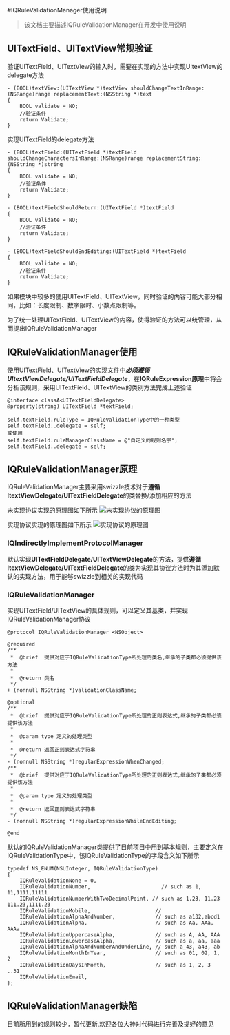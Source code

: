 #IQRuleValidationManager使用说明
> 该文档主要描述IQRuleValidationManager在开发中使用说明

## UITextField、UITextView常规验证
验证UITextField、UITextView的输入时，需要在实现的方法中实现UItextView的delegate方法

```
- (BOOL)textView:(UITextView *)textView shouldChangeTextInRange:(NSRange)range replacementText:(NSString *)text
{
	BOOL validate = NO;
	//验证条件
	return Validate;
}

```
实现UITextField的delegate方法

```
- (BOOL)textField:(UITextField *)textField shouldChangeCharactersInRange:(NSRange)range replacementString:(NSString *)string
{
	BOOL validate = NO;
	//验证条件
	return Validate;
}

- (BOOL)textFieldShouldReturn:(UITextField *)textField
{
	BOOL validate = NO;
	//验证条件
	return Validate;
}

- (BOOL)textFieldShouldEndEditing:(UITextField *)textField
{
	BOOL validate = NO;
	//验证条件
	return Validate;
}
```
如果模块中较多的使用UITextField、UITextView，同时验证的内容可能大部分相同，比如：长度限制、数字限时、小数点限制等。

为了统一处理UITextField、UITextView的内容，使得验证的方法可以统管理，从而提出IQRuleValidationManager

## IQRuleValidationManager使用
使用UITextField、UITextView的实现文件中***必须遵循UItextViewDelegate/UITextFieldDelegate***，在**IQRuleExpression原理**中将会分析该规则，采用UITextField、UITextView的类别方法完成上述验证

```
@interface classA<UITextFieldDelegate>
@property(strong) UITextField *textField;

self.textField.ruleType = IQRuleValidationType中的一种类型
self.textField..delegate = self;
或使用
self.textField.ruleManagerClassName = @"自定义的规则名字";
self.textField..delegate = self;
```

## IQRuleValidationManager原理
IQRuleValidationManager主要采用swizzle技术对于**遵循ItextViewDelegate/UITextFieldDelegate**的类替换/添加相应的方法

未实现协议实现的原理图如下所示
![未实现协议的原理图](http://junhg521.github.io/IQRuleValidationManager/swizzle/swizzleInd.png)

实现协议实现的原理图如下所示
![实现协议的原理图](http://junhg521.github.io/IQRuleValidationManager/swizzle/swizzle.png)
### IQIndirectlyImplementProtocolManager
默认实现**UITextFieldDelegate/UITextViewDelegate**的方法，提供**遵循ItextViewDelegate/UITextFieldDelegate**的类为实现其协议方法时为其添加默认的实现方法，用于能够swizzle到相关的实现代码
### IQRuleValidationManager
实现UITextField/UITextView的具体规则，可以定义其基类，并实现IQRuleValidationManager协议

```
@protocol IQRuleValidationManager <NSObject>

@required
/**
 *  @brief  提供对应于IQRuleValidationType所处理的类名,继承的子类都必须提供该方法
 *
 *  @return 类名
 */
+ (nonnull NSString *)validationClassName;

@optional
/**
 *  @brief  提供对应于IQRuleValidationType所处理的正则表达式,继承的子类都必须提供该方法
 *
 *  @param type 定义的处理类型
 *
 *  @return 返回正则表达式字符串
 */
- (nonnull NSString *)regularExpressionWhenChanged;
/**
 *  @brief  提供对应于IQRuleValidationType所处理的正则表达式,继承的子类都必须提供该方法
 *
 *  @param type 定义的处理类型
 *
 *  @return 返回正则表达式字符串
 */
- (nonnull NSString *)regularExpressionWhileEndEditing;

@end
```
默认的IQRuleValidationManager类提供了目前项目中用到基本规则，主要定义在IQRuleValidationType中，该IQRuleValidationType的字段含义如下所示

```
typedef NS_ENUM(NSUInteger, IQRuleValidationType)
{
    IQRuleValidationNone = 0,
    IQRuleValidationNumber,                       // such as 1, 11,1111,11111
    IQRuleValidationNumberWithTwoDecimalPoint, // such as 1.23, 11.23 111.23,1111.23
    IQRuleValidationMobile,                     //
    IQRuleValidationAlphaAndNumber,             // such as a132,abcd1
    IQRuleValidationAlpha,                      // such as Aa, AAa, AAAa
    IQRuleValidationUppercaseAlpha,             // such as A, AA, AAA
    IQRuleValidationLowercaseAlpha,             // such as a, aa, aaa
    IQRuleValidationAlphaAndNumberAndUnderLine, // such a_43, a43, ab
    IQRuleValidationMonthInYear,                // such as 01, 02, 1, 2
    IQRuleValidationDaysInMonth,                // such as 1, 2, 3 ..31
    IQRuleValidationEmail,
};
```


## IQRuleValidationManager缺陷
目前所用到的规则较少，暂代更新,欢迎各位大神对代码进行完善及提好的意见
